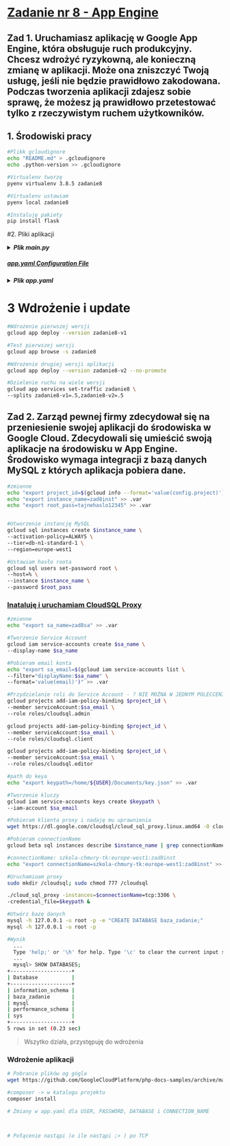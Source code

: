 # [Zadanie nr 8 - App Engine](https://szkolachmury.pl/google-cloud-platform-droga-architekta/tydzien-8-app-engine/zadanie-domowe-nr-8/)


## Zad 1. Uruchamiasz aplikację w Google App Engine, która obsługuje ruch produkcyjny. Chcesz wdrożyć ryzykowną, ale konieczną zmianę w aplikacji. Może ona zniszczyć Twoją usługę, jeśli nie będzie prawidłowo zakodowana. Podczas tworzenia aplikacji zdajesz sobie sprawę, że możesz ją prawidłowo przetestować tylko z rzeczywistym ruchem użytkowników.

## 1. Środowiski pracy
```bash
#Plikk gcloudignore
echo "README.md" > .gcloudignore
echo .python-version >> .gcloudignore

#Virtualenv tworzę
pyenv virtualenv 3.8.5 zadanie8

#Virtualenv ustawiam
pyenv local zadanie8

#Instaluję pakiety
pip install flask
```
#2. Pliki aplikacji

<details>
  <summary><b><i>Plik main.py</i></b></summary>

```bash
#main.py  - hello world we flasku
from flask import Flask
app = Flask(__name__)


@app.route("/")
def greetings():
    return "Witamy w zadaniu nr 8"


if __name__ == "__main__":
    app.run(port=8080, debug=True)

```

</details>

##### [app.yaml Configuration File](https://cloud.google.com/appengine/docs/standard/python3/config/appref)

<details>
  <summary><b><i>Plik app.yaml</i></b></summary>

```bash
#app.yaml
service: zadnie8
runtime: python38
```
</details>

# 3 Wdrożenie i update
```bash
#Wdrożenie pierwszej wersji
gcloud app deploy --version zadanie8-v1

#Test pierwszej wersji
gcloud app browse -s zadanie8

#Wdrożenie drugiej wersji aplikacji
gcloud app deploy --version zadanie8-v2 --no-promote

#Dzielenie ruchu na wiele wersji
gcloud app services set-traffic zadanie8 \
--splits zadanie8-v1=.5,zadanie8-v2=.5
```

## Zad 2. Zarząd pewnej firmy zdecydował się na przeniesienie swojej aplikacji do środowiska w Google Cloud. Zdecydowali się umieścić swoją aplikacje na środowisku w App Engine. Środowisko wymaga integracji z bazą danych MySQL z których aplikacja pobiera dane.

```bash
#zmienne
echo "export project_id=$(gcloud info --format='value(config.project)')" > .var
echo "export instance_name=zad8inst" >> .var
echo "export root_pass=tajnehaslo12345" >> .var


#Utworzenie instancję MySQL
gcloud sql instances create $instance_name \
--activation-policy=ALWAYS \
--tier=db-n1-standard-1 \
--region=europe-west1

#Ustawiam hasło roota
gcloud sql users set-password root \
--host=% \
--instance $instance_name \
--password $root_pass

```
### [Inataluję i uruchamiam CloudSQL Proxy](https://cloud.google.com/sql/docs/mysql-connect-proxy)
```bash
#zmienne
echo "export sa_name=zad8sa" >> .var

#Tworzenie Service Account
gcloud iam service-accounts create $sa_name \
--display-name $sa_name

#Pobieram email konta
echo "export sa_email=$(gcloud iam service-accounts list \
--filter="displayName:$sa_name" \
--format='value(email)')" >> .var

#Przydzielanie roli do Service Account - ? NIE MOŻNA W JEDNYM POLECCENIU?
gcloud projects add-iam-policy-binding $project_id \
--member serviceAccount:$sa_email \
--role roles/cloudsql.admin

gcloud projects add-iam-policy-binding $project_id \
--member serviceAccount:$sa_email \
--role roles/cloudsql.client

gcloud projects add-iam-policy-binding $project_id \
--member serviceAccount:$sa_email \
--role roles/cloudsql.editor

#path do keya
echo "export keypath=/home/${USER}/Documents/key.json" >> .var

#Tworzenie kluczy 
gcloud iam service-accounts keys create $keypath \
--iam-account $sa_email

#Pobieram klienta proxy i nadaję mu uprawnienia
wget https://dl.google.com/cloudsql/cloud_sql_proxy.linux.amd64 -O cloud_sql_proxy && chmod +x cloud_sql_proxy

#Pobieram connectionName
gcloud beta sql instances describe $instance_name | grep connectionName

#connectionName: szkola-chmury-tk:europe-west1:zad8inst
echo "export connectionName=szkola-chmury-tk:europe-west1:zad8inst" >> .var

#Uruchamioam proxy
sudo mkdir /cloudsql; sudo chmod 777 /cloudsql

./cloud_sql_proxy -instances=$connectionName=tcp:3306 \
-credential_file=$keypath &

#Utwórz bazę danych
mysql -h 127.0.0.1 -u root -p -e "CREATE DATABASE baza_zadanie;"
mysql -h 127.0.0.1 -u root -p

#Wynik
  ...
  Type 'help;' or '\h' for help. Type '\c' to clear the current input statement.
  ...
  mysql> SHOW DATABASES;
+--------------------+
| Database           |
+--------------------+
| information_schema |
| baza_zadanie       |
| mysql              |
| performance_schema |
| sys                |
+--------------------+
5 rows in set (0.23 sec)

```
> Wszytko działa, przystępuję do wdrożenia

### Wdrożenie aplikacji

```bash 
# Pobranie plików og gógla
wget https://github.com/GoogleCloudPlatform/php-docs-samples/archive/master.zip

#composer -> w katalogu projektu
composer install

# Zmiany w app.yaml dla USER, PASSWORD, DATABASE i CONNECTION_NAME



# Połącenie nastąpi (o ile nastąpi ;> ) po TCP

```
